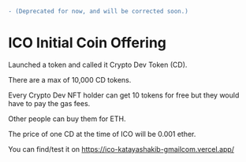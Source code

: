 ```diff
- (Deprecated for now, and will be corrected soon.)
```

# ICO Initial Coin Offering 

Launched a token and called it Crypto Dev Token (CD).

There are a max of 10,000 CD tokens.

Every Crypto Dev NFT holder can get 10 tokens for free but they would have to pay the gas fees.

Other people can buy them for ETH.

The price of one CD at the time of ICO will be 0.001 ether.

You can find/test it on https://ico-katayashakib-gmailcom.vercel.app/
